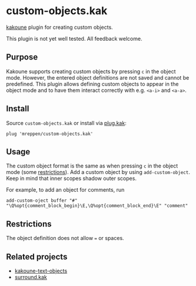 # custom-objects.kak

[kakoune](https://kakoune.org) plugin for creating custom objects.

This plugin is not yet well tested. All feedback welcome.

## Purpose
Kakoune supports creating custom objects by pressing `c` in the object mode. However, the entered object definitions are not saved and cannot be predefined. This plugin allows defining custom objects to appear in the object mode and to have them interact correctly with e.g. `<a-i>` and `<a-a>`.

## Install
Source `custom-objects.kak` or install via [plug.kak](https://github.com/andreyorst/plug.kak):
```
plug 'mreppen/custom-objects.kak'
```

## Usage
The custom object format is the same as when pressing `c` in the object mode (some [restrictions](#restrictions)). Add a custom object by using `add-custom-object`. Keep in mind that inner scopes shadow outer scopes.

For example, to add an object for comments, run
```
add-custom-oject buffer "#" "\Q%opt{comment_block_begin}\E,\Q%opt{comment_block_end}\E" "comment"
```

## Restrictions
The object definition does not allow `=` or spaces.

## Related projects
- [kakoune-text-objects](https://github.com/Delapouite/kakoune-text-objects)
- [surround.kak](https://github.com/alexherbo2/surround.kak)
